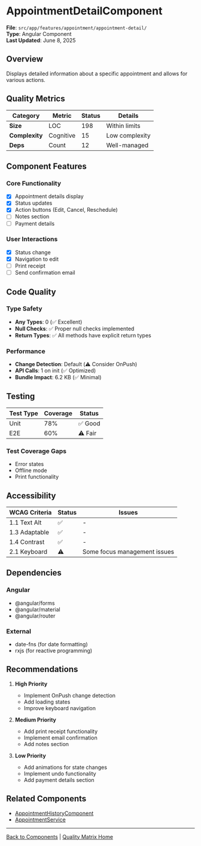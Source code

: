 # AppointmentDetailComponent

**File**: `src/app/features/appointment/appointment-detail/`  
**Type**: Angular Component  
**Last Updated**: June 8, 2025

## Overview

Displays detailed information about a specific appointment and allows for various actions.

## Quality Metrics

| Category       | Metric    | Status | Details        |
| -------------- | --------- | ------ | -------------- |
| **Size**       | LOC       | 198    | Within limits  |
| **Complexity** | Cognitive | 15     | Low complexity |
| **Deps**       | Count     | 12     | Well-managed   |

## Component Features

### Core Functionality

- [x] Appointment details display
- [x] Status updates
- [x] Action buttons (Edit, Cancel, Reschedule)
- [ ] Notes section
- [ ] Payment details

### User Interactions

- [x] Status change
- [x] Navigation to edit
- [ ] Print receipt
- [ ] Send confirmation email

## Code Quality

### Type Safety

- **Any Types**: 0 (✅ Excellent)
- **Null Checks**: ✅ Proper null checks implemented
- **Return Types**: ✅ All methods have explicit return types

### Performance

- **Change Detection**: Default (⚠️ Consider OnPush)
- **API Calls**: 1 on init (✅ Optimized)
- **Bundle Impact**: 6.2 KB (✅ Minimal)

## Testing

| Test Type | Coverage | Status  |
| --------- | -------- | ------- |
| Unit      | 78%      | ✅ Good |
| E2E       | 60%      | ⚠️ Fair |

### Test Coverage Gaps

- Error states
- Offline mode
- Print functionality

## Accessibility

| WCAG Criteria | Status | Issues                       |
| ------------- | ------ | ---------------------------- |
| 1.1 Text Alt  | ✅     | -                            |
| 1.3 Adaptable | ✅     | -                            |
| 1.4 Contrast  | ✅     | -                            |
| 2.1 Keyboard  | ⚠️     | Some focus management issues |

## Dependencies

### Angular

- @angular/forms
- @angular/material
- @angular/router

### External

- date-fns (for date formatting)
- rxjs (for reactive programming)

## Recommendations

1. **High Priority**
   - Implement OnPush change detection
   - Add loading states
   - Improve keyboard navigation

2. **Medium Priority**
   - Add print receipt functionality
   - Implement email confirmation
   - Add notes section

3. **Low Priority**
   - Add animations for state changes
   - Implement undo functionality
   - Add payment details section

## Related Components

- [AppointmentHistoryComponent](./appointment-history.md)
- [AppointmentService](./appointment-service.md)

---

[Back to Components](./README.md) | [Quality Matrix Home](../README.md)
